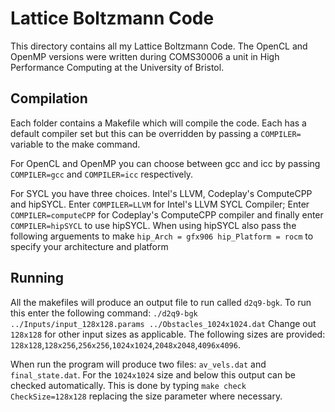 # Lattice Boltzmann Code

This directory contains all my Lattice Boltzmann Code. The OpenCL and OpenMP versions were written during COMS30006 a unit in High Performance Computing at the University of Bristol.

## Compilation
Each folder contains a Makefile which will compile the code. Each has a default compiler set but this can be overridden by passing a ```COMPILER=``` variable to the make command.

For OpenCL and OpenMP you can choose between gcc and icc by passing ```COMPILER=gcc``` and ```COMPILER=icc``` respectively.

For SYCL you have three choices. Intel's LLVM, Codeplay's ComputeCPP and hipSYCL. Enter ```COMPILER=LLVM``` for Intel's LLVM SYCL Compiler; Enter ```COMPILER=computeCPP``` for Codeplay's ComputeCPP compiler and finally enter ```COMPILER=hipSYCL``` to use hipSYCL. When using hipSYCL also pass the following arguements to make ```hip_Arch = gfx906 hip_Platform = rocm``` to specify your architecture and platform

## Running
All the makefiles will produce an output file to run called ```d2q9-bgk```. To run this enter the following command:
```./d2q9-bgk ../Inputs/input_128x128.params ../Obstacles_1024x1024.dat```
Change out ```128x128``` for other input sizes as applicable. The following sizes are provided: ```128x128```,```128x256```,```256x256```,```1024x1024```,```2048x2048```,```4096x4096```. 

When run the program will produce two files: ```av_vels.dat``` and ```final_state.dat```. For the ```1024x1024``` size and below this output can be checked automatically. This is done by typing ```make check CheckSize=128x128``` replacing the size parameter where necessary.

